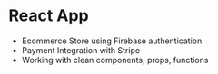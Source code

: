 # React App

- Ecommerce Store using Firebase authentication
- Payment Integration with Stripe
- Working with clean components, props, functions
